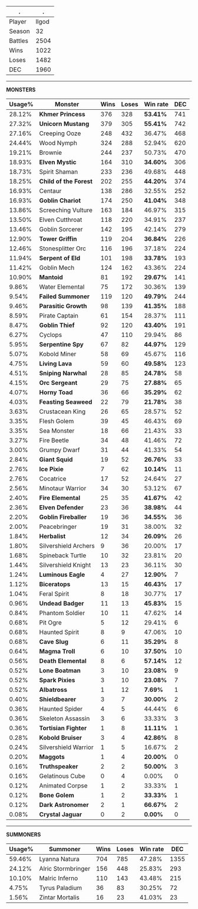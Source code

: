 .|.
|-|-
Player|llgod
Season|32
Battles|2504
Wins|1022
Loses|1482
DEC|1960

---
**MONSTERS**

Usage%|Monster|Wins|Loses|Win rate|DEC|
-|-|-|-|-|-|
28.12%|**Khmer Princess**|376|328|**53.41%**|741|
27.32%|**Unicorn Mustang**|379|305|**55.41%**|742|
27.16%|Creeping Ooze|248|432|36.47%|468|
24.44%|Wood Nymph|324|288|52.94%|620|
19.21%|Brownie|244|237|50.73%|470|
18.93%|**Elven Mystic**|164|310|**34.60%**|306|
18.73%|Spirit Shaman|233|236|49.68%|448|
18.25%|**Child of the Forest**|202|255|**44.20%**|374|
16.93%|Centaur|138|286|32.55%|252|
16.93%|**Goblin Chariot**|174|250|**41.04%**|348|
13.86%|Screeching Vulture|163|184|46.97%|315|
13.50%|Elven Cutthroat|118|220|34.91%|237|
13.46%|Goblin Sorcerer|142|195|42.14%|279|
12.90%|**Tower Griffin**|119|204|**36.84%**|226|
12.46%|Stonesplitter Orc|116|196|37.18%|224|
11.94%|**Serpent of Eld**|101|198|**33.78%**|193|
11.42%|Goblin Mech|124|162|43.36%|224|
10.90%|**Mantoid**|81|192|**29.67%**|141|
9.86%|Water Elemental|75|172|30.36%|139|
9.54%|**Failed Summoner**|119|120|**49.79%**|244|
9.46%|**Parasitic Growth**|98|139|**41.35%**|188|
8.59%|Pirate Captain|61|154|28.37%|111|
8.47%|**Goblin Thief**|92|120|**43.40%**|191|
6.27%|Cyclops|47|110|29.94%|86|
5.95%|**Serpentine Spy**|67|82|**44.97%**|129|
5.07%|Kobold Miner|58|69|45.67%|116|
4.75%|**Living Lava**|59|60|**49.58%**|123|
4.51%|**Sniping Narwhal**|28|85|**24.78%**|58|
4.15%|**Orc Sergeant**|29|75|**27.88%**|65|
4.07%|**Horny Toad**|36|66|**35.29%**|62|
4.03%|**Feasting Seaweed**|22|79|**21.78%**|38|
3.63%|Crustacean King|26|65|28.57%|52|
3.35%|Flesh Golem|39|45|46.43%|69|
3.35%|Sea Monster|18|66|21.43%|33|
3.27%|Fire Beetle|34|48|41.46%|72|
3.00%|Grumpy Dwarf|31|44|41.33%|54|
2.84%|**Giant Squid**|19|52|**26.76%**|33|
2.76%|**Ice Pixie**|7|62|**10.14%**|11|
2.76%|Cocatrice|17|52|24.64%|27|
2.56%|Minotaur Warrior|34|30|53.12%|67|
2.40%|**Fire Elemental**|25|35|**41.67%**|42|
2.36%|**Elven Defender**|23|36|**38.98%**|44|
2.20%|**Goblin Fireballer**|19|36|**34.55%**|36|
2.00%|Peacebringer|19|31|38.00%|32|
1.84%|**Herbalist**|12|34|**26.09%**|26|
1.80%|Silvershield Archers|9|36|20.00%|17|
1.68%|Spineback Turtle|10|32|23.81%|20|
1.44%|Silvershield Knight|13|23|36.11%|30|
1.24%|**Luminous Eagle**|4|27|**12.90%**|7|
1.12%|**Biceratops**|13|15|**46.43%**|17|
1.04%|Feral Spirit|8|18|30.77%|17|
0.96%|**Undead Badger**|11|13|**45.83%**|15|
0.84%|Phantom Soldier|10|11|47.62%|14|
0.68%|Pit Ogre|5|12|29.41%|6|
0.68%|Haunted Spirit|8|9|47.06%|10|
0.68%|**Cave Slug**|6|11|**35.29%**|8|
0.64%|**Magma Troll**|6|10|**37.50%**|10|
0.56%|**Death Elemental**|8|6|**57.14%**|12|
0.52%|**Lone Boatman**|3|10|**23.08%**|9|
0.52%|**Spark Pixies**|3|10|**23.08%**|7|
0.52%|**Albatross**|1|12|**7.69%**|1|
0.40%|**Shieldbearer**|3|7|**30.00%**|2|
0.36%|Haunted Spider|4|5|44.44%|6|
0.36%|Skeleton Assassin|3|6|33.33%|3|
0.36%|**Tortisian Fighter**|1|8|**11.11%**|1|
0.28%|**Kobold Bruiser**|3|4|**42.86%**|8|
0.24%|Silvershield Warrior|1|5|16.67%|2|
0.20%|**Maggots**|1|4|**20.00%**|0|
0.16%|**Truthspeaker**|2|2|**50.00%**|3|
0.16%|Gelatinous Cube|0|4|0.00%|0|
0.12%|Animated Corpse|1|2|33.33%|1|
0.12%|**Bone Golem**|1|2|**33.33%**|1|
0.12%|**Dark Astronomer**|2|1|**66.67%**|2|
0.08%|**Crystal Jaguar**|0|2|**0.00%**|0|

---
**SUMMONERS**

Usage%|Summoner|Wins|Loses|Win rate|DEC|
-|-|-|-|-|-|
59.46%|Lyanna Natura|704|785|47.28%|1355|
24.12%|Alric Stormbringer|156|448|25.83%|293|
10.10%|Malric Inferno|110|143|43.48%|215|
4.75%|Tyrus Paladium|36|83|30.25%|72|
1.56%|Zintar Mortalis|16|23|41.03%|23|
